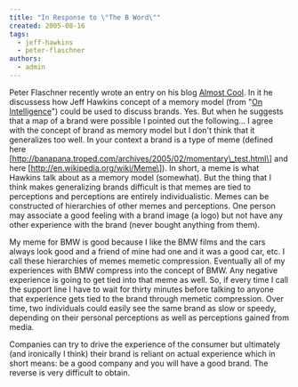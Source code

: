 ```yaml
---
title: "In Response to \"The B Word\""
created: 2005-08-16
tags: 
  - jeff-hawkins
  - peter-flaschner
authors: 
  - admin
---
```


Peter Flaschner recently wrote an entry on his blog [Almost Cool](http://www.peterflaschner.com/). In it he discussess how Jeff Hawkins concept of a memory model (from "[On Intelligence](http://www.amazon.com/exec/obidos/redirect?tag=wwwrussellwar-20&path=tg/detail/-/0805074562/qid=1111965110/sr=8-1/ref=sr_8_xs_ap_i1_xgl14?v=glance&s=books&n=507846)") could be used to discuss brands. Yes. But when he suggests that a map of a brand were possible I pointed out the following... I agree with the concept of brand as memory model but I don't think that it generalizes too well. In your context a brand is a type of meme (defined here \[http://banapana.troped.com/archives/2005/02/momentary\_test.html\] and here \[http://en.wikipedia.org/wiki/Meme\]). In short, a meme is what Hawkins talk about as a memory model (somewhat). But the thing that I think makes generalizing brands difficult is that memes are tied to perceptions and perceptions are entirely individualistic. Memes can be constructed of hierarchies of other memes and perceptions. One person may associate a good feeling with a brand image (a logo) but not have any other experience with the brand (never bought anything from them).

My meme for BMW is good because I like the BMW films and the cars always look good and a friend of mine had one and it was a good car, etc. I call these hierarchies of memes memetic compression. Eventually all of my experiences with BMW compress into the concept of BMW. Any negative experience is going to get tied into that meme as well. So, if every time I call the support line I have to wait for thirty minutes before talking to anyone that experience gets tied to the brand through memetic compression. Over time, two individuals could easily see the same brand as slow or speedy, depending on their personal perceptions as well as perceptions gained from media.

Companies can try to drive the experience of the consumer but ultimately (and ironically I think) their brand is reliant on actual experience which in short means: be a good company and you will have a good brand. The reverse is very difficult to obtain.
